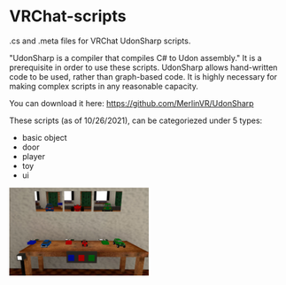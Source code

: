 # VRChat-scripts
.cs and .meta files for VRChat UdonSharp scripts.

"UdonSharp is a compiler that compiles C# to Udon assembly." It is a prerequisite in order to use these scripts.
UdonSharp allows hand-written code to be used, rather than graph-based code. It is highly necessary for making complex scripts in any reasonable capacity.

You can download it here: https://github.com/MerlinVR/UdonSharp

These scripts (as of 10/26/2021), can be categoriezed under 5 types:
* basic object
* door
* player
* toy
* ui

<img src="https://github.com/liminal-bear/VRChat-scripts/blob/main/carSystem.jpg" width=50% height=50%>
